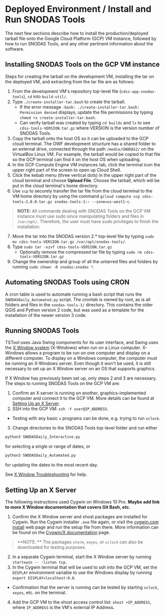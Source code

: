 # Deployed Environment / Install and Run SNODAS Tools #

The next few sections describe how to install the production/deployed tarball file
onto the Google Cloud Platform (GCP) VM instance, followed by how to run SNODAS
Tools, and any other pertinent information about the software.

## Installing SNODAS Tools on the GCP VM instance ##

Steps for creating the tarball on the development VM, installing the tar on the
deployed VM, and extracting from the tar file are as follows:

1. From the development VM's repository top-level file (`cdss-app-snodas-tools`),
`cd` into `build-util/`.
2. Type `./create-installer-tar.bash` to create the tarball.
    * If the error message `-bash: ./create-installer-tar.bash: Permission denied`
    displays, update the file permissions by typing
    `chmod +x create-installer-tar.bash`.
    * Can verify tarball was created by typing `cd builds` and `ls` to see
    `cdss-tools-VERSION.tar.gz` where VERSION is the version number of SNODAS Tools.
3. Copy the tarball onto the host OS so it can be uploaded to the GCP cloud terminal.
The OWF development structure has a shared folder to an external drive, connected
through the path `/media/SNODAS2/` on the VirtualBox Linux VM. For example, the
tarball would be copied to that file so the GCP terminal can find it on the host OS
when uploading.
4. In the GCP Compute Engine VM instances tab, click the terminal icon the upper
right part of the screen to open up Cloud Shell.
5. Click the kebab menu (three vertical dots) in the upper right part of the cloud
terminal and choose **Upload File**. Choose the tarball, which will be put in the
cloud terminal's home directory.
6. Use `scp` to securely transfer the tar file from the cloud terminal to the VM
home directory by using the command
`gcloud compute scp cdss-tools-2.0.0.tar.gz snodas-tools-1:~ --zone=us-west1-c`.
> **NOTE:** All commands dealing with SNODAS Tools on the GCP VM instance must use
sudo since manipulating folders and files in `/var/opt/`. Therefore, the user must
have sudo privileges to finish the installation.
7. Move the tar into the SNODAS version 2.* top-level file by typing
`sudo mv cdss-tools-VERSION.tar.gz /var/opt/snodas-tools/`.
8. Type `sudo tar -xzvf cdss-tools-VERSION.tar.gz`
    * Optionally remove the compressed tar file by typing `sudo rm cdss-tools-VERSION.tar.gz`
9. Change the ownership and group of all the untarred files and folders by running
`sudo chown -R snodas:snodas *`.

## Automating SNODAS Tools using CRON ##

A cron table is used to automate running a bash script that runs the `SNODASDaily_Automated.py`
script. The crontab is owned by root, as is all folders and files in the `snodas-tools-1/`
directory. This contains the older QGIS and Python version 2 code, but was used
as a template for the installation of the newer version 3 code.

## Running SNODAS Tools ##

TSTool uses Java Swing components for its user interface, and Swing uses the
[X Window system](https://en.wikipedia.org/wiki/X_Window_System) (X-Windows) when
run on a Linux computer. X-Windows allows a program to be run on one computer and
display on a different computer. To display on a Windows computer, the computer
must be running an X-Windows server. Even though it won't be used, it is still
necessary to set up an X Window server on an OS that supports graphics.

If X Window has previously been set up, only steps 2 and 3 are necessary. The steps
to running SNODAS Tools on the GCP VM are:

1. Confirm an X server is running on another, graphics-implemented computer and
connect it to the GCP VM. More details can be found at [Setting Up an X Server](#setting-up-an-x-server).
2. SSH into the GCP VM: `ssh -Y user@IP_ADDRESS`.
  * Testing with any basic `x` programs can be done, e.g. trying to run `xclock`.
3. Change directories to the SNODAS Tools top-level folder and run either
```bash
python3 SNODASDaily_Interactive.py
```

for selecting a single or range of dates, or

```bash
python3 SNODASDaily_Automated.py
```

for updating the dates to the most recent day.

See [X Window Troubleshooting](troubleshooting#x-window) for help.

## Setting Up an X Server ##

The following instructions used Cygwin on Windows 10 Pro. **Maybe add link to more
X Window documentation that covers Git Bash, etc.**

1. Confirm the X Window server and xhost packages are installed for Cygwin. Run
the Cygwin installer `.exe` file again, or visit the [cygwin.com install](https://cygwin.com/install.html)
web page and run the setup file from there. More information can be found on the
[Cygwin/X documentation](https://x.cygwin.com/docs/ug/setup.html) page.
> **NOTE: ** The packages `xterm`, `xeyes`, or `xclock` can also be downloaded
for testing purposes.
2. In a separate Cygwin terminal, start the X Window server by running `startxwin -- -listen tcp`.
3. In the Cygwin terminal that will be used to ssh into the GCP VM, set the `DISPLAY`
environment variable to use the Windows display by running `export DISPLAY=localhost:0.0`.
  * Confirmation that the server is running can be tested by starting `xclock`, `xeyes`, etc.
  on the terminal.
4. Add the GCP VM to the xhost access control list: `xhost +IP_ADDRESS`, where `IP_ADDRESS`
is the VM's external IP Address.

